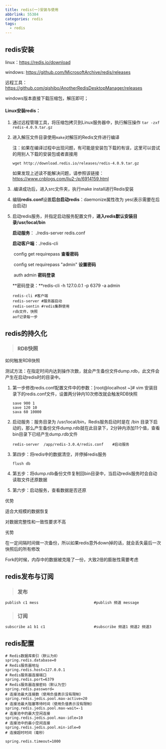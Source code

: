 ```yaml
---
title: redis(一)安装与使用
abbrlink: 55384
categories: redis
tags:
  - redis
---
```


## redis安装

linux：https://redis.io/download

windows: https://github.com/MicrosoftArchive/redis/releases

远程工具：https://github.com/qishibo/AnotherRedisDesktopManager/releases

windows版本直接下载压缩包，解压即可；

#### Linux安装redis：

1. 通过远程管理工具，将压缩包拷贝到Linux服务器中，执行解压操作 `tar -zxf redis-4.0.9.tar.gz`

2. 进入解压文件目录使用`make`对解压的Redis文件进行编译

   注：如果在编译过程中出现问题，有可能是安装包下载的有误，这里可以尝试的用别人下载的安装包或者直接用

   `wget http://download.redis.io/releases/redis-4.0.9.tar.gz`

   如果发现上述读不能解决问题，请参照该链接：https://www.cnblogs.com/liu2-/p/6914159.html

3. .编译成功后，进入src文件夹，执行make install进行Redis安装

4. 编辑**redis.conf**设置**后台启动redis**：daemonize属性改为 yes(表示需要在后台启动)

5. 启动redis服务，并指定启动服务配置文件，**进入redis默认安装目录/usr/local/bin**

   **启动服务**： ./redis-server   redis.conf

   **启动客户端**：./redis-cli 

   ​					config get requirepass						**查看密码**

   ​					config set requirepass "admin"  	  **设置密码**

   ​					auth admin	  									 **密码登录**

   **密码登录：**redis-cli -h 127.0.0.1 -p 6379 -a admin

   ```
   redis-cli #客户端
   redis-server #服务器启动
   redis-sentin #redis集群使用
   rdb文件，快照
   aof记录每一步
   ```

   



## redis的持久化

> ### RDB快照

如何触发RDB快照

测试方法：在指定时间内达到操作次数，就会产生备份文件dump.rdb，此文件会产生在启动redis时的目录中。

1. 第一步修改redis.conf配置文件中的参数：[root@localhost ~]# vim  安装目录下的redis.conf文件，设置两分钟内10次修改就会触发RDB快照

   ```
   save 900 1
   save 120 10
   sava 60 10000
   ```

   

2. 启动服务：服务目录为 /usr/local/bin，Redis服务启动时是在 /bin  目录下启动的，那么产生备份文件dump.rdb就在此目录下，2分钟内添加11个值，查看bin目录下已经产生dump.rdb文件	

   ```
   redis-server  /app/redis-3.0.4/redis.conf	#启动服务
   ```

   

3. 第四步：将redis中的数据清空，并停掉redis服务

   ```
   flush db
   ```

4. 第五步：将dump.rdb备份文件复制回bin目录中，当启动redis服务时会自动读取文件还原数据

5. 第六步：启动服务，查看数据是否还原





优势

适合大规模的数据恢复

对数据完整性和一致性要求不高

 

劣势

 在一定间隔时间做一次备份，所以如果redis意外down掉的话，就会丢失最后一次快照后的所有修改

 Fork的时候，内存中的数据被克隆了一份，大致2倍的膨胀性需要考虑





## redis发布与订阅



> ### 发布

```javascript
publish c1 mess							#publish 频道 message
```



> ### 订阅

```javascript
subscribe a1 b1 c1						#subscribe 频道1 频道2 频道3
```





## redis配置

```properties
# Redis数据库索引（默认为0）
spring.redis.database=0
# Redis服务器地址
spring.redis.host=127.0.0.1
# Redis服务器连接端口
spring.redis.port=6379
# Redis服务器连接密码（默认为空）
spring.redis.password=
# 连接池最大连接数（使用负值表示没有限制）
spring.redis.jedis.pool.max-active=20
# 连接池最大阻塞等待时间（使用负值表示没有限制）
spring.redis.jedis.pool.max-wait=-1
# 连接池中的最大空闲连接
spring.redis.jedis.pool.max-idle=10
# 连接池中的最小空闲连接
spring.redis.jedis.pool.min-idle=0
# 连接超时时间（毫秒）

spring.redis.timeout=1000
```